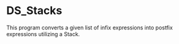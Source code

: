# DS_Stacks

This program converts a given list of infix expressions into postfix expressions utilizing a Stack.
